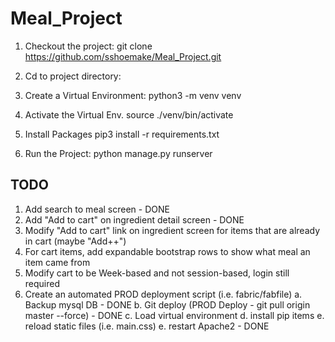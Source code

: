 # Meal_Project

1. Checkout the project:
  git clone https://github.com/sshoemake/Meal_Project.git

2. Cd to project directory:

3. Create a Virtual Environment:
  python3 -m venv venv

4. Activate the Virtual Env.
  source ./venv/bin/activate

5. Install Packages
  pip3 install -r requirements.txt

6. Run the Project:
  python manage.py runserver


## TODO
1. Add search to meal screen - DONE
2. Add "Add to cart" on ingredient detail screen - DONE
3. Modify "Add to cart" link on ingredient screen for items that are already in cart (maybe "Add++")
4. For cart items, add expandable bootstrap rows to show what meal an item came from
5. Modify cart to be Week-based and not session-based, login still required
6. Create an automated PROD deployment script (i.e. fabric/fabfile)
   a. Backup mysql DB - DONE
   b. Git deploy (PROD Deploy - git pull origin master --force) - DONE
   c. Load virtual environment
   d. install pip items
   e. reload static files (i.e. main.css)
   e. restart Apache2 - DONE

